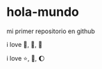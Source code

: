 # hola-mundo

mi primer repositorio en github

i love :icecream:, :pizza:, :dog:

i love :star:, :book:, :moon:
